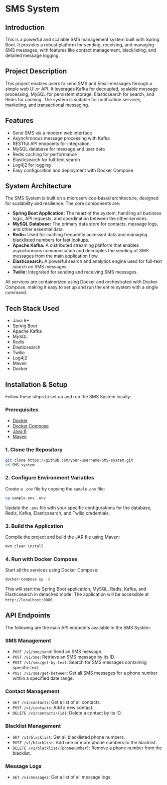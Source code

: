 # SMS System

## Introduction

This is a powerful and scalable SMS management system built with Spring Boot. It provides a robust platform for sending, receiving, and managing SMS messages, with features like contact management, blacklisting, and detailed message logging.

## Project Description

This project enables users to send SMS and Email messages through a simple web UI or API. It leverages Kafka for decoupled, scalable message processing, MySQL for persistent storage, Elasticsearch for search, and Redis for caching. The system is suitable for notification services, marketing, and transactional messaging.

## Features

- Send SMS via a modern web interface
- Asynchronous message processing with Kafka
- RESTful API endpoints for integration
- MySQL database for message and user data
- Redis caching for performance
- Elasticsearch for full-text search
- Log4j2 for logging
- Easy configuration and deployment with Docker Compose

## System Architecture

The SMS System is built on a microservices-based architecture, designed for scalability and resilience. The core components are:

- **Spring Boot Application:** The heart of the system, handling all business logic, API requests, and coordination between the other services.
- **MySQL Database:** The primary data store for contacts, message logs, and other essential data.
- **Redis:** Used for caching frequently accessed data and managing blacklisted numbers for fast lookups.
- **Apache Kafka:** A distributed streaming platform that enables asynchronous communication and decouples the sending of SMS messages from the main application flow.
- **Elasticsearch:** A powerful search and analytics engine used for full-text search on SMS messages.
- **Twilio:** Integrated for sending and receiving SMS messages.

All services are containerized using Docker and orchestrated with Docker Compose, making it easy to set up and run the entire system with a single command.

## Tech Stack Used

- Java 8+
- Spring Boot
- Apache Kafka
- MySQL
- Redis
- Elasticsearch
- Twilio
- Log4j2
- Maven
- Docker

## Installation & Setup

Follow these steps to set up and run the SMS System locally:

### Prerequisites

- [Docker](https://docs.docker.com/get-docker/)
- [Docker Compose](https://docs.docker.com/compose/install/)
- [Java 8](https://www.oracle.com/java/technologies/javase/javase-jdk8-downloads.html)
- [Maven](https://maven.apache.org/install.html)

### 1. Clone the Repository

```bash
git clone https://github.com/your-username/SMS-system.git
cd SMS-system
```

### 2. Configure Environment Variables

Create a `.env` file by copying the `sample.env` file:

```bash
cp sample.env .env
```

Update the `.env` file with your specific configurations for the database, Redis, Kafka, Elasticsearch, and Twilio credentials.

### 3. Build the Application

Compile the project and build the JAR file using Maven:

```bash
mvn clean install
```

### 4. Run with Docker Compose

Start all the services using Docker Compose:

```bash
docker-compose up -d
```

This will start the Spring Boot application, MySQL, Redis, Kafka, and Elasticsearch in detached mode. The application will be accessible at `http://localhost:8080`.

## API Endpoints

The following are the main API endpoints available in the SMS System:

### SMS Management

- `POST /v1/sms/send`: Send an SMS message.
- `POST /v1/sms`: Retrieve an SMS message by its ID.
- `POST /v1/sms/get-by-text`: Search for SMS messages containing specific text.
- `POST /v1/sms/get-between`: Get all SMS messages for a phone number within a specified date range.

### Contact Management

- `GET /v1/contacts`: Get a list of all contacts.
- `POST /v1/contacts`: Add a new contact.
- `DELETE /v1/contacts/{id}`: Delete a contact by its ID.

### Blacklist Management

- `GET /v1/blacklist`: Get all blacklisted phone numbers.
- `POST /v1/blacklist`: Add one or more phone numbers to the blacklist.
- `DELETE /v1/blacklist/{phoneNumber}`: Remove a phone number from the blacklist.

### Message Logs

- `GET /v1/messages`: Get a list of all message logs.